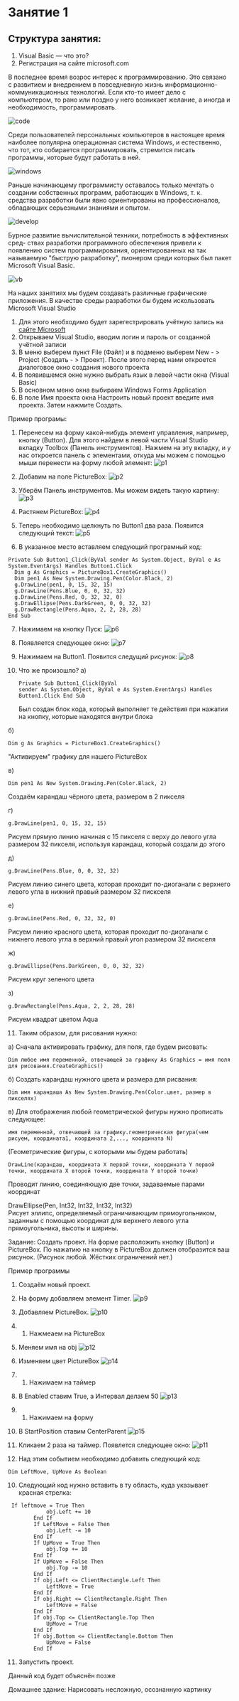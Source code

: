 # Занятие 1
## Структура занятия:
1) Visual Basic — что это?
2) Регистрация на сайте microsoft.com

В последнее время возрос интерес к программированию. Это связано с развитием
и внедрением в повседневную жизнь информационно-коммуникационных
технологий. Если кто-то имеет дело с компьютером, то рано или поздно
у него возникает желание, а иногда и необходимость, программировать.

![code](https://thumbor.forbes.com/thumbor/960x0/https%3A%2F%2Fspecials-images.forbesimg.com%2Fdam%2Fimageserve%2F1106530967%2F960x0.jpg%3Ffit%3Dscale)

Среди пользователей персональных компьютеров в настоящее время наиболее
популярна операционная система Windows, и естественно, что тот, кто
собирается программировать, стремится писать программы, которые будут
работать в ней.

![windows](https://akket.com/wp-content/uploads/2018/08/Windows-10-Update.jpg)

Раньше начинающему программисту оставалось только мечтать о создании
собственных программ, работающих в Windows, т. к. средства разработки
были явно ориентированы на профессионалов, обладающих серьезными знаниями и опытом.

![develop](https://streaminfotech.com/wp-content/uploads/2018/01/IMG_04012018_1709071_0.png)

Бурное развитие вычислительной техники, потребность в эффективных сред-
ствах разработки программного обеспечения привели к появлению систем
программирования, ориентированных на так называемую "быструю разработку",
пионером среди которых был пакет Microsoft Visual Basic.

![vb](https://fiverr-res.cloudinary.com/images/t_main1,q_auto,f_auto/gigs/102824707/original/44e26dba75311cc16e35247edde74cdef6fe5d30/help-you-learn-the-visual-basic-language.png)

На наших занятиях мы будем создавать различные графические приложения.
В качестве среды разработки бы будем искользовать Microsoft Visual Studio
1) Для этого необходимо будет зарегестрировать учётную запись на [сайте Microsoft](https://www.microsoft.com/ru-ru)
2) Открываем Visual Studio, вводим логин и пароль от созданной учётной записи
3) В меню выберем пункт File (Файл) и в подменю выберем New - > Project (Создать - > Проект). После этого перед нами откроется диалоговое окно создания нового проекта
4) В появившемся окне нужно выбрать язык в левой части окна (Visual Basic)
5) В основном меню окна выбираем Windows Forms Application
6) В поле Имя проекта окна Настроить новый проект введите имя проекта. Затем нажмите Создать.

Пример програмы:
1) Перенесем на форму какой-нибудь элемент управления, например, кнопку (Button). Для этого найдем в левой части Visual Studio вкладку Toolbox (Панель инструментов). Нажмем на эту вкладку, и у нас откроется панель с элементами, откуда мы можем с помощью мыши перенести на форму любой элемент:
![p1](https://raw.githubusercontent.com/AlxDidorenko/Visual-Basic-course/master/Theory%20(%D0%A2%D0%B5%D0%BE%D1%80%D0%B8%D1%8F)/img/img1.PNG)

2) Добавим на поле PictureBox:
![p2](https://raw.githubusercontent.com/AlxDidorenko/Visual-Basic-course/master/Theory%20(%D0%A2%D0%B5%D0%BE%D1%80%D0%B8%D1%8F)/img/img2.PNG)

3) Уберём Панель инструментов. Мы можем видеть такую картину:
![p3](https://raw.githubusercontent.com/AlxDidorenko/Visual-Basic-course/master/Theory%20(%D0%A2%D0%B5%D0%BE%D1%80%D0%B8%D1%8F)/img/img3.PNG)

4) Растянем PictureBox:
![p4](https://raw.githubusercontent.com/AlxDidorenko/Visual-Basic-course/master/Theory%20(%D0%A2%D0%B5%D0%BE%D1%80%D0%B8%D1%8F)/img/img4.PNG)

5) Теперь необходимо щелкнуть по Button1 два раза. Появится следующий текст:
![p5](https://raw.githubusercontent.com/AlxDidorenko/Visual-Basic-course/master/Theory%20(%D0%A2%D0%B5%D0%BE%D1%80%D0%B8%D1%8F)/img/img5.PNG)

6) В указанное место вставляем следующий програмный код:
<pre><code>Private Sub Button1_Click(ByVal sender As System.Object, ByVal e As System.EventArgs) Handles Button1.Click
  Dim g As Graphics = PictureBox1.CreateGraphics()
  Dim pen1 As New System.Drawing.Pen(Color.Black, 2)
  g.DrawLine(pen1, 0, 15, 32, 15)
  g.DrawLine(Pens.Blue, 0, 0, 32, 32)
  g.DrawLine(Pens.Red, 0, 32, 32, 0)
  g.DrawEllipse(Pens.DarkGreen, 0, 0, 32, 32)
  g.DrawRectangle(Pens.Aqua, 2, 2, 28, 28)
End Sub
</code></pre>

7) Нажимаем на кнопку Пуск:
![p6](https://raw.githubusercontent.com/AlxDidorenko/Visual-Basic-course/master/Theory%20(%D0%A2%D0%B5%D0%BE%D1%80%D0%B8%D1%8F)/img/img6.PNG)

8) Появляется следующее окно:
![p7](https://raw.githubusercontent.com/AlxDidorenko/Visual-Basic-course/master/Theory%20(%D0%A2%D0%B5%D0%BE%D1%80%D0%B8%D1%8F)/img/img7.PNG)

9) Нажимаем на Button1. Появится следущий рисунок:
![p8](https://raw.githubusercontent.com/AlxDidorenko/Visual-Basic-course/master/Theory%20(%D0%A2%D0%B5%D0%BE%D1%80%D0%B8%D1%8F)/img/img8.PNG)

10) Что же произошло?
а) <pre><code>Private Sub Button1_Click(ByVal sender As System.Object, ByVal e As System.EventArgs) Handles Button1.Click
End Sub
</code></pre>
Был создан блок кода, который выполняет те действия при нажатии на кнопку, которые находятся внутри блока

б) <pre><code>Dim g As Graphics = PictureBox1.CreateGraphics()
</code></pre>

"Активируем" графику для нашего PictureBox

в) <pre><code>Dim pen1 As New System.Drawing.Pen(Color.Black, 2)
</code></pre>

Создаём карандаш чёрного цвета, размером в 2 пикселя

г) <pre><code>g.DrawLine(pen1, 0, 15, 32, 15)
</code></pre>

Рисуем прямую линию начиная с 15 пикселя с верху до левого угла размером 32 пикселя, используя карандаш, который создали до этого

д)<pre><code>g.DrawLine(Pens.Blue, 0, 0, 32, 32)
</code></pre>

Рисуем линию синего цвета, которая проходит по-диоганали с верхнего левого угла в нижний правый размером 32 пискселя

е) <pre><code>g.DrawLine(Pens.Red, 0, 32, 32, 0)
</code></pre>

Рисуем линию красного цвета, которая проходит по-диоганали с нижнего левого угла в верхний правый угол размером 32 пискселя

ж) <pre><code>g.DrawEllipse(Pens.DarkGreen, 0, 0, 32, 32)
</code></pre>

Рисуем круг зеленого цвета

з) <pre><code>g.DrawRectangle(Pens.Aqua, 2, 2, 28, 28)
</code></pre>

Рисуем квадрат цветом Aqua

11) Таким образом, для рисования нужно:

а) Сначала активировать графику, для поля, где будем рисовать:
<pre><code>Dim любое имя переменной, отвечающей за графику As Graphics = имя поля для рисования.CreateGraphics()
</code></pre>

б) Создать карандаш нужного цвета и размера для рисвания:
<pre><code>Dim имя карандаша As New System.Drawing.Pen(Color.цвет, размер в пикселях)
</code></pre>

в) Для отображения любой геометрической фигуры нужно прописать следующее:
<pre><code>имя переменной, отвечающей за графику.геометрическая фигура(чем рисуем, координата1, координата 2,..., координата N)
</code></pre>

(Геометрические фигуры, с которыми мы будем работать)

<pre><code>DrawLine(карандаш, координата X первой точки, координата Y первой точки, координата X второй точки, координата Y второй точки)	
</code></pre>
Проводит линию, соединяющую две точки, задаваемые парами координат

DrawEllipse(Pen, Int32, Int32, Int32, Int32)	
Рисует эллипс, определяемый ограничивающим прямоугольником, заданным с помощью координат для верхнего левого угла прямоугольника, высоты и ширины.

Задание: Создать проект. На форме расположить кнопку (Button) и PictureBox. По нажатию на кнопку в PictureBox должен отобразится ваш рисунок.
(Рисунок любой. Жёстких ограничений нет.)

Пример программы
1) Создаём новый проект.
2) На форму добавляем элемент Timer.
![p9](https://raw.githubusercontent.com/AlxDidorenko/Visual-Basic-course/master/Theory%20(%D0%A2%D0%B5%D0%BE%D1%80%D0%B8%D1%8F)/img/img9.PNG)

3) Добавляем PictureBox.
![p10](https://raw.githubusercontent.com/AlxDidorenko/Visual-Basic-course/master/Theory%20(%D0%A2%D0%B5%D0%BE%D1%80%D0%B8%D1%8F)/img/img10.PNG)

4) 1) Нажмеаем на PictureBox
2) Меняем имя на obj
![p12](https://raw.githubusercontent.com/AlxDidorenko/Visual-Basic-course/master/Theory%20(%D0%A2%D0%B5%D0%BE%D1%80%D0%B8%D1%8F)/img/img12.PNG)

5) Изменяем цвет PictureBox
![p14](https://raw.githubusercontent.com/AlxDidorenko/Visual-Basic-course/master/Theory%20(%D0%A2%D0%B5%D0%BE%D1%80%D0%B8%D1%8F)/img/img14.PNG)

6) 1) Нажимаем на таймер
2) В Enabled ставим True, а Интервал делаем 50
![p13](https://raw.githubusercontent.com/AlxDidorenko/Visual-Basic-course/master/Theory%20(%D0%A2%D0%B5%D0%BE%D1%80%D0%B8%D1%8F)/img/img13.PNG)

7) 1) Нажимаем на форму
2) В StartPosition ставим CenterParent
![p15](https://raw.githubusercontent.com/AlxDidorenko/Visual-Basic-course/master/Theory%20(%D0%A2%D0%B5%D0%BE%D1%80%D0%B8%D1%8F)/img/img15.PNG)

8) Кликаем 2 раза на таймер. Появлется следующее окно:
![p11](https://raw.githubusercontent.com/AlxDidorenko/Visual-Basic-course/master/Theory%20(%D0%A2%D0%B5%D0%BE%D1%80%D0%B8%D1%8F)/img/img11.PNG)

9) Над этим событием необходимо добавить следующий код:
<pre><code>Dim LeftMove, UpMove As Boolean
</code></pre>

10) Следующий код нужно вставить в ту область, куда указывает красная стрелка:
<pre><code> If leftmove = True Then
            obj.Left += 10
        End If
        If LeftMove = False Then
            obj.Left -= 10
        End If
        If UpMove = True Then
            obj.Top += 10
        End If
        If UpMove = False Then
            obj.Top -= 10
        End If
        If obj.Left <= ClientRectangle.Left Then
            LeftMove = True
        End If
        If obj.Right <= ClientRectangle.Right Then
            LeftMove = False
        End If
        If obj.Top <= ClientRectangle.Top Then
            UpMove = True
        End If
        If obj.Bottom <= ClientRectangle.Bottom Then
            UpMove = False
        End If
</code></pre>

11) Запустить проект.

Данный код будет объяснён позже

Домашнее здание: Нарисовать несложную, осознанную картинку
